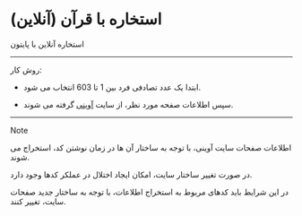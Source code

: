 # استخاره با قرآن (آنلاین)

استخاره آنلاین با پایتون

---

روش کار:

- ابتدا یک عدد تصادفی فرد بین 1 تا 603 انتخاب می شود.

- سپس اطلاعات صفحه مورد نظر، از سایت [آوینی](https://www.aviny.com/%D8%A7%D8%B3%D8%AA%D8%AE%D8%A7%D8%B1%D9%87) گرفته می شوند.

---

> [!NOTE]
>
> اطلاعات صفحات سایت آوینی، با توجه به ساختار آن ها در زمان نوشتن کد، استخراج می شوند.
>
> در صورت تغییر ساختار سایت، امکان ایجاد اختلال در عملکر کدها وجود دارد.
>
> در این شرایط باید کدهای مربوط به استخراج اطلاعات، با توجه به ساختار جدید صفحات سایت، تغییر کنند.
